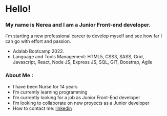 # Hello!

### My name is Nerea and I am a Junior Front-end developer.
I´m starting a  new professional career to develop myself and see how far I can go with effort and passion.
- Adalab Bootcamp 2022.
- Language and Tools Management: HTML5, CSS3, SASS, Grid, Javascript, React, Node JS, Express JS, SQL, GIT, Boostrap, Agile


### About Me :
-  I have been Nurse for 14 years
-  I’m currently learning programming
-  I’m currently looking for a job as Junior Front-End developer
-  I’m looking to collaborate on new proyects as a Junior developer
-  How to contact me: [linkedin](https://www.linkedin.com/in/nerea-zamanillo-paton/)







